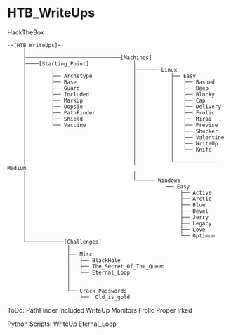# HTB_WriteUps
HackTheBox

    -=[HTB_WriteUps]=-
         │
         ├──────────────────────────────[Machines]
         ├────[Starting_Point]              │   
         │        │                         ├─────── Linux
         │        ├── Archetype             │           ├── Easy
         │        ├── Base                  │           │   ├── Bashed      
         │        ├── Guard                 │           │   ├── Beep       
         │        ├── Included              │           │   ├── Blocky
         │        ├── MarkUp                │           │   ├── Cap
         │        ├── Oopsie                │           │   ├── Delivery         
         │        ├── PathFinder            │           │   ├── Frolic
         │        ├── Shield                │           │   ├── Mirai
         │        └── Vaccine               │           │   ├── Previse         
         │                                  │           │   ├── Shocker
         │                                  │           │   ├── Valentine
         │                                  │           │   ├── WriteUp 
         │                                  │           │   └── Knife
         │                                  │           │
         │                                  │           └────────────── Medium
         │                                  │
         │                                  └────── Windows
         │                                            └── Easy
         │                                                 ├── Active
         │                                                 ├── Arctic
         │                                                 ├── Blue
         │                                                 ├── Devel
         │                                                 ├── Jerry         
         │                                                 ├── Legacy
         │                                                 ├── Love
         │                                                 └── Optimum
         └────────────[Challenges]
                       │
                       ├── Misc
                       │   ├── BlackHole
                       │   ├── The_Secret_Of_The_Queen
                       │   └── Eternal_Loop
                       │
                       │
                       └── Crack Passwords
                           └──  Old_is_gold



ToDo: PathFinder
      Included
      WriteUp
      Monitors
      Frolic
      Proper
      Irked

      
      
Python Scripts: WriteUp   Eternal_Loop
      

